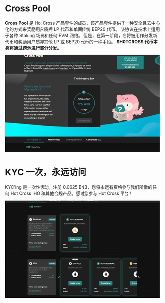 # Cross Pool

<p><strong>Cross Pool</strong> 是 Hot Cross 产品套件的成员，该产品套件提供了一种安全且去中心化的方式来奖励用户质押 LP 代币和单面传统 BEP20 代币。 该协议在技术上适用于各种 Staking 场景和任何 EVM 网络。 但是，在第一阶段，它将被用作分发新代币和奖励用户质押其他 LP 或 BEP20 代币的一种手段。 <strong>$HOTCROSS 代币本身将通过跨池进行部分分发。</strong></p>

![dainif](dainif.png)

# KYC 一次，永远访问

KYC'ing 是一次性活动。注册 0.0625 BNB，您将永远有资格参与我们所做的任何 Hot Cross IHO 和其他合规产品。感谢您参与 Hot Cross 平台！

![dsbnf](dsbnf.png)
